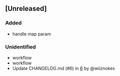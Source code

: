 
## [Unreleased]

### Added

- handle map param

### Unidentified

- workflow
- workflow
- Update CHANGELOG.md (#6) in [6](https://github.com/wiiznokes/changelog/pull/6) by @wiiznokes

